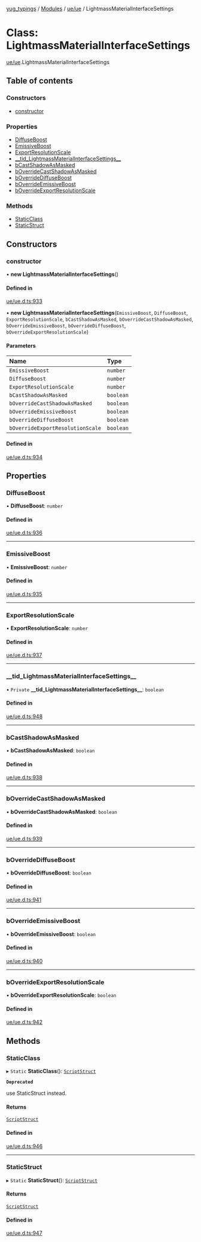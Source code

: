 [yug_typings](../README.md) / [Modules](../modules.md) / [ue/ue](../modules/ue_ue.md) / LightmassMaterialInterfaceSettings

# Class: LightmassMaterialInterfaceSettings

[ue/ue](../modules/ue_ue.md).LightmassMaterialInterfaceSettings

## Table of contents

### Constructors

- [constructor](ue_ue.LightmassMaterialInterfaceSettings.md#constructor)

### Properties

- [DiffuseBoost](ue_ue.LightmassMaterialInterfaceSettings.md#diffuseboost)
- [EmissiveBoost](ue_ue.LightmassMaterialInterfaceSettings.md#emissiveboost)
- [ExportResolutionScale](ue_ue.LightmassMaterialInterfaceSettings.md#exportresolutionscale)
- [\_\_tid\_LightmassMaterialInterfaceSettings\_\_](ue_ue.LightmassMaterialInterfaceSettings.md#__tid_lightmassmaterialinterfacesettings__)
- [bCastShadowAsMasked](ue_ue.LightmassMaterialInterfaceSettings.md#bcastshadowasmasked)
- [bOverrideCastShadowAsMasked](ue_ue.LightmassMaterialInterfaceSettings.md#boverridecastshadowasmasked)
- [bOverrideDiffuseBoost](ue_ue.LightmassMaterialInterfaceSettings.md#boverridediffuseboost)
- [bOverrideEmissiveBoost](ue_ue.LightmassMaterialInterfaceSettings.md#boverrideemissiveboost)
- [bOverrideExportResolutionScale](ue_ue.LightmassMaterialInterfaceSettings.md#boverrideexportresolutionscale)

### Methods

- [StaticClass](ue_ue.LightmassMaterialInterfaceSettings.md#staticclass)
- [StaticStruct](ue_ue.LightmassMaterialInterfaceSettings.md#staticstruct)

## Constructors

### constructor

• **new LightmassMaterialInterfaceSettings**()

#### Defined in

[ue/ue.d.ts:933](https://github.com/YugMetaverse/yug_typings/blob/25cad34/ue/ue.d.ts#L933)

• **new LightmassMaterialInterfaceSettings**(`EmissiveBoost`, `DiffuseBoost`, `ExportResolutionScale`, `bCastShadowAsMasked`, `bOverrideCastShadowAsMasked`, `bOverrideEmissiveBoost`, `bOverrideDiffuseBoost`, `bOverrideExportResolutionScale`)

#### Parameters

| Name | Type |
| :------ | :------ |
| `EmissiveBoost` | `number` |
| `DiffuseBoost` | `number` |
| `ExportResolutionScale` | `number` |
| `bCastShadowAsMasked` | `boolean` |
| `bOverrideCastShadowAsMasked` | `boolean` |
| `bOverrideEmissiveBoost` | `boolean` |
| `bOverrideDiffuseBoost` | `boolean` |
| `bOverrideExportResolutionScale` | `boolean` |

#### Defined in

[ue/ue.d.ts:934](https://github.com/YugMetaverse/yug_typings/blob/25cad34/ue/ue.d.ts#L934)

## Properties

### DiffuseBoost

• **DiffuseBoost**: `number`

#### Defined in

[ue/ue.d.ts:936](https://github.com/YugMetaverse/yug_typings/blob/25cad34/ue/ue.d.ts#L936)

___

### EmissiveBoost

• **EmissiveBoost**: `number`

#### Defined in

[ue/ue.d.ts:935](https://github.com/YugMetaverse/yug_typings/blob/25cad34/ue/ue.d.ts#L935)

___

### ExportResolutionScale

• **ExportResolutionScale**: `number`

#### Defined in

[ue/ue.d.ts:937](https://github.com/YugMetaverse/yug_typings/blob/25cad34/ue/ue.d.ts#L937)

___

### \_\_tid\_LightmassMaterialInterfaceSettings\_\_

• `Private` **\_\_tid\_LightmassMaterialInterfaceSettings\_\_**: `boolean`

#### Defined in

[ue/ue.d.ts:948](https://github.com/YugMetaverse/yug_typings/blob/25cad34/ue/ue.d.ts#L948)

___

### bCastShadowAsMasked

• **bCastShadowAsMasked**: `boolean`

#### Defined in

[ue/ue.d.ts:938](https://github.com/YugMetaverse/yug_typings/blob/25cad34/ue/ue.d.ts#L938)

___

### bOverrideCastShadowAsMasked

• **bOverrideCastShadowAsMasked**: `boolean`

#### Defined in

[ue/ue.d.ts:939](https://github.com/YugMetaverse/yug_typings/blob/25cad34/ue/ue.d.ts#L939)

___

### bOverrideDiffuseBoost

• **bOverrideDiffuseBoost**: `boolean`

#### Defined in

[ue/ue.d.ts:941](https://github.com/YugMetaverse/yug_typings/blob/25cad34/ue/ue.d.ts#L941)

___

### bOverrideEmissiveBoost

• **bOverrideEmissiveBoost**: `boolean`

#### Defined in

[ue/ue.d.ts:940](https://github.com/YugMetaverse/yug_typings/blob/25cad34/ue/ue.d.ts#L940)

___

### bOverrideExportResolutionScale

• **bOverrideExportResolutionScale**: `boolean`

#### Defined in

[ue/ue.d.ts:942](https://github.com/YugMetaverse/yug_typings/blob/25cad34/ue/ue.d.ts#L942)

## Methods

### StaticClass

▸ `Static` **StaticClass**(): [`ScriptStruct`](ue_ue.ScriptStruct.md)

**`Deprecated`**

use StaticStruct instead.

#### Returns

[`ScriptStruct`](ue_ue.ScriptStruct.md)

#### Defined in

[ue/ue.d.ts:946](https://github.com/YugMetaverse/yug_typings/blob/25cad34/ue/ue.d.ts#L946)

___

### StaticStruct

▸ `Static` **StaticStruct**(): [`ScriptStruct`](ue_ue.ScriptStruct.md)

#### Returns

[`ScriptStruct`](ue_ue.ScriptStruct.md)

#### Defined in

[ue/ue.d.ts:947](https://github.com/YugMetaverse/yug_typings/blob/25cad34/ue/ue.d.ts#L947)
